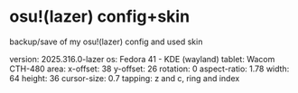 # osu!(lazer) config+skin
 backup/save of my osu!(lazer) config and used skin
 
 version: 2025.316.0-lazer
 os: Fedora 41 - KDE (wayland)
 tablet: Wacom CTH-480
 area:
    x-offset: 38
    y-offset: 26
    rotation: 0
    aspect-ratio: 1.78
    width: 64
    height: 36
 cursor-size: 0.7
 tapping: z and c, ring and index
